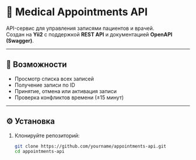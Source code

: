 # 🏥 Medical Appointments API

API-сервис для управления записями пациентов и врачей.  
Создан на **Yii2** с поддержкой **REST API** и документацией **OpenAPI (Swagger)**.

---

## 🚀 Возможности

- Просмотр списка всех записей  
- Получение записи по ID  
- Принятие, отмена или активация записи  
- Проверка конфликтов времени (±15 минут)  

---

## ⚙️ Установка

1. Клонируйте репозиторий:
   ```bash
   git clone https://github.com/yourname/appointments-api.git
   cd appointments-api
